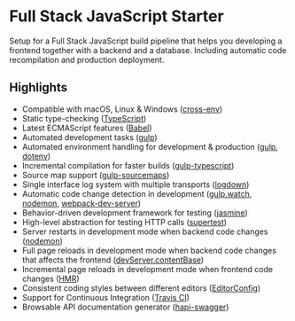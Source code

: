 # Full Stack JavaScript Starter

Setup for a Full Stack JavaScript build pipeline that helps you developing a frontend together with a backend and a database. Including automatic code recompilation and production deployment.

## Highlights
- Compatible with macOS, Linux & Windows ([cross-env][13])
- Static type-checking ([TypeScript][1])
- Latest ECMAScript features ([Babel][16])
- Automated development tasks ([gulp][2])
- Automated environment handling for development & production ([gulp][2], [dotenv][3])
- Incremental compilation for faster builds ([gulp-typescript][4])
- Source map support ([gulp-sourcemaps](https://github.com/gulp-sourcemaps/gulp-sourcemaps))
- Single interface log system with multiple transports ([logdown][5])
- Automatic code change detection in development ([gulp.watch][6], [nodemon][7], [webpack-dev-server][8])
- Behavior-driven development framework for testing ([jasmine][9])
- High-level abstraction for testing HTTP calls ([supertest][10])
- Server restarts in development mode when backend code changes ([nodemon][7])
- Full page reloads in development mode when backend code changes that affects the frontend ([devServer.contentBase][11])
- Incremental page reloads in development mode when frontend code changes ([HMR][12])
- Consistent coding styles between different editors ([EditorConfig](https://editorconfig.org/))
- Support for Continuous Integration ([Travis CI][15])
- Browsable API documentation generator ([hapi-swagger][17])

[1]: https://www.typescriptlang.org/
[2]: https://gulpjs.com/
[3]: https://github.com/motdotla/dotenv
[4]: https://github.com/ivogabe/gulp-typescript
[5]: https://github.com/caiogondim/logdown.js
[6]: https://gulpjs.com/docs/en/api/watch
[7]: https://nodemon.io/
[8]: https://github.com/webpack/webpack-dev-server
[9]: https://jasmine.github.io/
[10]: https://github.com/visionmedia/supertest
[11]: https://webpack.js.org/configuration/dev-server/#devserver-contentbase
[12]: https://webpack.js.org/concepts/hot-module-replacement/
[13]: https://github.com/kentcdodds/cross-env
[14]: https://editorconfig.org/
[15]: https://travis-ci.org/
[16]: https://babeljs.io/
[17]: https://github.com/glennjones/hapi-swagger
